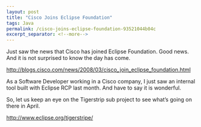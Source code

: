 ```yaml
---
layout: post
title: "Cisco Joins Eclipse Foundation"
tags: Java
permalink: /cisco-joins-eclipse-foundation-93521044b04c
excerpt_separator: <!--more-->
---
```

Just saw the news that Cisco has joined Eclipse Foundation. Good news. And it is not surprised to know the day has come.

http://blogs.cisco.com/news/2008/03/cisco_join_eclipse_foundation.html

As a Software Developer working in a Cisco company, I just saw an internal tool built with Eclipse RCP last month. And have to say it is wonderful.

So, let us keep an eye on the Tigerstrip sub project to see what’s going on there in April.

http://www.eclipse.org/tigerstripe/
<!--more-->
